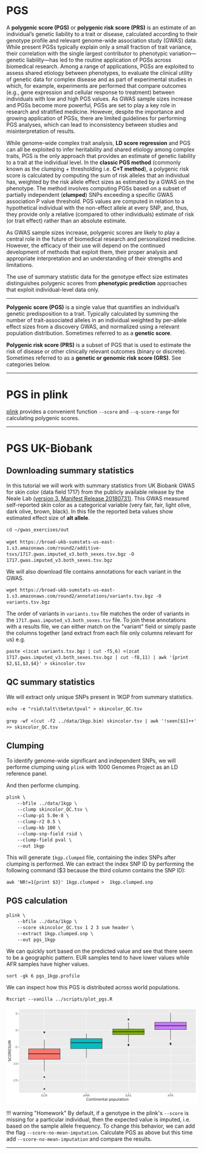 # PGS

A __polygenic score (PGS)__ or __polygenic risk score (PRS)__ is an estimate of an individual’s genetic liability to a trait or disease, calculated according to their genotype profile and relevant genome-wide association study (GWAS) data. While present PGSs typically explain only a small fraction of trait variance, their correlation with the single largest contributor to phenotypic variation—genetic liability—has led to the routine application of PGSs across biomedical research. Among a range of applications, PGSs are exploited to assess shared etiology between phenotypes, to evaluate the clinical utility of genetic data for complex disease and as part of experimental studies in which, for example, experiments are performed that compare outcomes (e.g., gene expression and cellular response to treatment) between individuals with low and high PGS values. As GWAS sample sizes increase and PGSs become more powerful, PGSs are set to play a key role in research and stratified medicine. However, despite the importance and growing application of PGSs, there are limited guidelines for performing PGS analyses, which can lead to inconsistency between studies and misinterpretation of results. 

While genome-wide complex trait analysis, __LD score regression__ and PGS can all be exploited to infer heritability and shared etiology among complex traits, PGS is the only approach that provides an estimate of genetic liability to a trait at the individual level. In the __classic PGS method__ (commonly known as the clumping + thresholding i.e. __C+T method__), a polygenic risk score is calculated by computing the sum of risk alleles that an individual has, weighted by the risk allele effect sizes as estimated by a GWAS on the phenotype. The method involves computing PGSs based on a subset of partially independent (__clumped__) SNPs exceeding a specific GWAS association P value threshold. PGS values are computed in relation to a hypothetical individual with the non-effect allele at every SNP, and, thus, they provide only a relative (compared to other individuals) estimate of risk (or trait effect) rather than an absolute estimate.

As GWAS sample sizes increase, polygenic scores are likely to play a central role in the future of biomedical research and personalized medicine. However, the efficacy of their use will depend on the continued development of methods that exploit them, their proper analysis and appropriate interpretation and an understanding of their strengths and limitations.

The use of summary statistic data for the genotype effect size estimates distinguishes polygenic scores from __phenotypic prediction__ approaches that exploit individual-level data only.


----

__Polygenic score (PGS)__ is a single value that quantifies an individual’s genetic predisposition to a trait. Typically calculated by summing the number of trait-associated alleles in an individual weighted by per-allele effect sizes from a discovery GWAS, and normalized using a relevant population distribution. Sometimes referred to as a __genetic score__.

__Polygenic risk score (PRS)__ is a subset of PGS that is used to estimate the risk of disease or other clinically relevant outcomes (binary or discrete). Sometimes referred to as a __genetic or genomic risk score (GRS)__. See categories below.

----

# PGS in plink

[plink](https://zzz.bwh.harvard.edu/plink/profile.shtml) provides a convenient function `--score` and `--q-score-range` for calculating polygenic scores.

---------------------------------------------------------------------------------------------------------------------

# PGS UK-Biobank

## Downloading summary statistics

In this tutorial we will work with summary statistics from UK Biobank GWAS for skin color (data field 1717) from the publicly available release by the Neale Lab [(version 3, Manifest Release 20180731)](https://docs.google.com/spreadsheets/d/1kvPoupSzsSFBNSztMzl04xMoSC3Kcx3CrjVf4yBmESU/edit#gid=227859291). This GWAS measured self-reported skin color as a categorical variable (very fair, fair, light olive, dark olive, brown, black). In this file the reported beta values show estimated effect size of __alt allele__.

    cd ~/gwas_exercises/out

    wget https://broad-ukb-sumstats-us-east-1.s3.amazonaws.com/round2/additive-tsvs/1717.gwas.imputed_v3.both_sexes.tsv.bgz -O 1717.gwas.imputed_v3.both_sexes.tsv.bgz

We will also download file contains annotations for each variant in the GWAS.

    wget https://broad-ukb-sumstats-us-east-1.s3.amazonaws.com/round2/annotations/variants.tsv.bgz -O variants.tsv.bgz

The order of variants in `variants.tsv` file matches the order of variants in the `1717.gwas.imputed_v3.both_sexes.tsv` file. To join these annotations with a results file, we can either match on the "variant" field or simply paste the columns together (and extract from each file only columns relevant for us) e.g.   

    paste <(zcat variants.tsv.bgz | cut -f5,6) <(zcat 1717.gwas.imputed_v3.both_sexes.tsv.bgz | cut -f8,11) | awk '{print $2,$1,$3,$4}' > skincolor.tsv


## QC summary statistics

We will extract only unique SNPs present in 1KGP from summary statistics.
    
    echo -e "rsid\talt\tbeta\tpval" > skincolor_QC.tsv

    grep -wf <(cut -f2 ../data/1kgp.bim) skincolor.tsv | awk '!seen[$1]++' >> skincolor_QC.tsv

## Clumping

To identify genome-wide significant and independent SNPs, we will performe clumping using `plink` with 1000 Genomes Project as an LD reference panel.

And then performe clumping.

    plink \
        --bfile ../data/1kgp \
        --clump skincolor_QC.tsv \
        --clump-p1 5.0e-8 \
        --clump-r2 0.5 \
        --clump-kb 100 \
        --clump-snp-field rsid \
        --clump-field pval \
        --out 1kgp


This will generate `1kgp.clumped` file, containing the index SNPs after clumping is performed. We can extract the index SNP ID by performing the following command ($3 because the third column contains the SNP ID):

    awk 'NR!=1{print $3}' 1kgp.clumped >  1kgp.clumped.snp

## PGS calculation
    
    plink \
        --bfile ../data/1kgp \
        --score skincolor_QC.tsv 1 2 3 sum header \
        --extract 1kgp.clumped.snp \
        --out pgs_1kgp

We can quickly sort based on the predicted value and see that there seem to be a geographic pattern. EUR samples tend to have lower values while AFR samples have higher values.

    sort -gk 6 pgs_1kgp.profile

We can inspect how this PGS is distributed across world populations.

    Rscript --vanilla ../scripts/plot_pgs.R

![pgs](pics/prs_plot.png)

!!! warning "Homework"
    By default, if a genotype in the plink's `--score` is missing for a particular individual, then the expected value is imputed, i.e. based on the sample allele frequency. To change this behavior, we can add the flag  `--score-no-mean-imputation`. Calculate PGS as above but this time add `--score-no-mean-imputation` and compare the results.


---------------------------------------